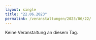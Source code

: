 ```yaml
---
layout: single
title: "22.06.2023"
permalink: /veranstaltungen/2023/06/22/
---
```


Keine Veranstaltung an diesem Tag.

